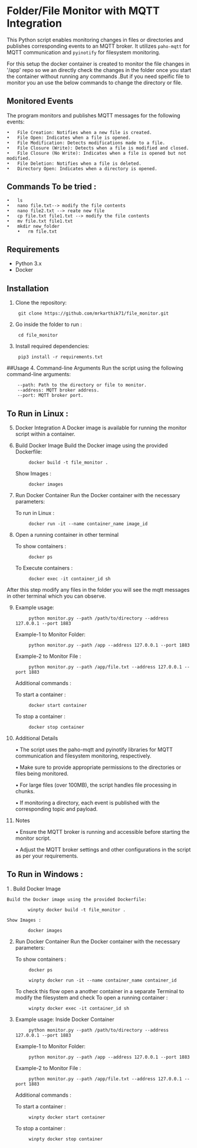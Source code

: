 # Folder/File Monitor with MQTT Integration

This Python script enables monitoring changes in files or directories and publishes corresponding events to an MQTT broker. 
It utilizes `paho-mqtt` for MQTT communication and `pyinotify` for filesystem monitoring.

For this setup the docker container is created to monitor the file changes in '/app' repo so we an directly check the changes in the folder once you start the container without running any commands .But if you need speific file to monitor you an use the below commands to change the directory or file.


## Monitored Events
The program monitors and publishes MQTT messages for the following events:

	•	File Creation: Notifies when a new file is created.
	•	File Open: Indicates when a file is opened.
	•	File Modification: Detects modifications made to a file.
	•	File Closure (Write): Detects when a file is modified and closed.
	•	File Closure (No Write): Indicates when a file is opened but not modified.
	•	File Deletion: Notifies when a file is deleted.
	•	Directory Open: Indicates when a directory is opened.

 ## Commands To be tried :
 	•	ls
	•	nano file.txt--> modify the file contents
 	•	nano file2.txt --> reate new file
	•	cp file.txt file1.txt --> modify the file contents
  	•	mv file.txt file1.txt
   	•	mkdir new_folder
    	•	rm file.txt
   
 	

## Requirements

- Python 3.x
- Docker

## Installation

1. Clone the repository:

		git clone https://github.com/mrkarthik71/file_monitor.git

2. Go inside the folder to run :

		cd file_monitor

3. Install required dependencies:

		pip3 install -r requirements.txt

##Usage
4. Command-line Arguments
	Run the script using the following command-line arguments:

		--path: Path to the directory or file to monitor.
		--address: MQTT broker address.
		--port: MQTT broker port.


##	To Run in Linux : 

5. Docker Integration
	A Docker image is available for running the monitor script within a container.

6. Build Docker Image
	Build the Docker image using the provided Dockerfile:
			
			docker build -t file_monitor .

	Show Images :	
			
			docker images

7. Run Docker Container
	Run the Docker container with the necessary parameters:

	To run in Linux : 
			
			docker run -it --name container_name image_id
	
8. Open a running container in other terminal 

	To show containers : 
			
			docker ps
	
	To Execute containers : 
			
			docker exec -it container_id sh

After this step modify any files in the folder you will see the mqtt messages in other terminal which you can observe.


9. Example usage:
	
			python monitor.py --path /path/to/directory --address 127.0.0.1 --port 1883
	
	Example-1 to Monitor Folder: 
		
			python monitor.py --path /app --address 127.0.0.1 --port 1883

	Example-2 to Monitor File  : 

			python monitor.py --path /app/file.txt --address 127.0.0.1 --port 1883
	
	Additional commands :

	To start a container :

			docker start container

	To stop a container :

			docker stop container


10. Additional Details

	•	The script uses the paho-mqtt and pyinotify libraries for MQTT communication and filesystem monitoring, respectively.

	•	Make sure to provide appropriate permissions to the directories or files being monitored.

	•	For large files (over 100MB), the script handles file processing in chunks.

	•	If monitoring a directory, each event is published with the corresponding topic and payload.

	
	
11. Notes

	•	Ensure the MQTT broker is running and accessible before starting the monitor script.

	•	Adjust the MQTT broker settings and other configurations in the script as per your requirements.



## To Run in Windows :

1 . Build Docker Image

	Build the Docker image using the provided Dockerfile:

			winpty docker build -t file_monitor .

	Show Images :

			docker images

2. Run Docker Container
	Run the Docker container with the necessary parameters:

	To show containers :

			docker ps

			winpty docker run -it --name container_name container_id
	
	To check this flow open a another container in a separate Terminal to modify the filesystem and check
	To open a running container : 

			winpty docker exec -it container_id sh
		

3. Example usage: Inside Docker Container

			python monitor.py --path /path/to/directory --address 127.0.0.1 --port 1883
	
	Example-1 to Monitor Folder: 
		
			python monitor.py --path /app --address 127.0.0.1 --port 1883

	Example-2 to Monitor File  : 
	
			python monitor.py --path /app/file.txt --address 127.0.0.1 --port 1883
	
	Additional commands :

	To start a container :

			winpty docker start container

	To stop a container :

			winpty docker stop container
